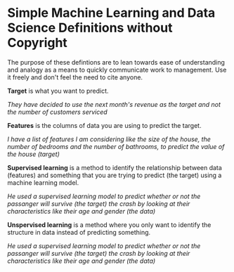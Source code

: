 # Simple Machine Learning and Data Science Definitions without Copyright

The purpose of these defintions are to lean towards ease of understanding and analogy as a means to quickly communicate work to management. Use it freely and don't feel the need to cite anyone. 

**Target** is what you want to predict.

*They have decided to use the next month's revenue as the target and not the number of customers serviced*

**Features** is the columns of data you are using to predict the target. 

*I have a list of features I am considering like the size of the house, the number of bedrooms and the number of bathrooms, to predict the value of the house (target)*

**Supervised learning** is a method to identify the relationship between data (features) and something that you are trying to predict (the target) using a machine learning model.

*He used a supervised learning model to predict whether or not the passanger will survive (the target) the crash by looking at their characteristics like their age and gender (the data)*


**Unspervised learning** is a method where you only want to identify the structure in data instead of predicting something. 

*He used a supervised learning model to predict whether or not the passanger will survive (the target) the crash by looking at their characteristics like their age and gender (the data)*
